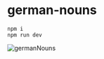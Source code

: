 # german-nouns

```
npm i
npm run dev

```
![germanNouns](https://user-images.githubusercontent.com/97021586/219974809-c5a8909b-a58e-4c16-8276-dd54159a263b.gif)
